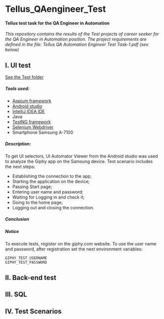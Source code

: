 # Tellus_QAengineer_Test
#### Tellus test task for the QA Engineer in Automation

_This repository contains the results of the Test projects of career seeker for the QA Engineer in Automation position.
The project requirements are defined in the file: Tellus QA Automation Engineer Test Task-1.pdf (see below)_

## I. UI test

[See the Test folder](Task1_UITest_Java/app_ui_test/)

##### Tools used:
* [Appium framework](https://appium.io/)
* [Android studio](https://developer.android.com/studio)
* [IntelliJ IDEA IDE](https://www.jetbrains.com/idea/)
* Java
* [TestNG framework](https://testng.org/)
* [Selenium Webdriver](https://www.selenium.dev/downloads/)
* Smartphone Samsung A-7100

##### Description:
To get UI selectors, UI Automator Viewer from the Android studio was used to analyze the Giphy app on the Samsung device.
Test scenario includes the next steps:
- Establishing the connection to the app;
- Starting the application on the device;
- Passing Start page;
- Entering user name and password;
- Waiting for Logging in and check it;
- Going to the home page;
- Logging out and closing the connection.


##### Conclusion

##### Notice
To execute tests, register on the giphy.com website. To use the user name and password, after registration set the next environment variables:
```
GIPHY_TEST_USERNAME 
GIPHY_TEST_PASSWORD
```


## II. Back-end test

## III. SQL

## IV. Test Scenarios
